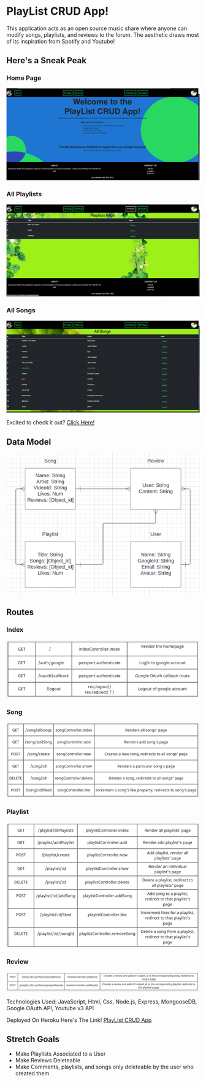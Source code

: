 <h1> PlayList CRUD App! </h1>

<p> This application acts as an open source music share where anyone can modify songs, playlists,
  and reviews to the forum. The aesthetic draws most of its inspiration from Spotify and Youtube! </p>

<h2> Here's a Sneak Peak </h2>
<h3> Home Page </h3>
<img src="ReadMePics/HomePage.png"
     alt="Home Page" />
<h3> All Playlists </h3>
<img src="ReadMePics/AllPlaylists.png"
     alt="All Playlists" />
<h3> All Songs </h3>
 <img src="ReadMePics/AllSongs.png"
     alt="All Songs" />

<p> Excited to check it out? <a href="https://play-list-crud.herokuapp.com/"> Click Here! </a> <p> 

<h2> Data Model </h2>
<img src="ReadMePics/ERDGraph.png"
     alt="ERD Graph" />
     
<h2> Routes </h2>
<h3> Index </h3>
<img src="ReadMePics/IndexRoutes.png"
     alt="Index Routes"/>
     
<h3> Song </h3>
<img src="ReadMePics/SongRoutes.png"
     alt="Song Routes" />

<h3> Playlist </h3>
<img src="ReadMePics/PlaylistRoutes.png"
     alt="Playlist Routes"/>
     
<h3> Review </h3>
<img src="ReadMePics/ReviewRoutes.png"
     alt="Review Routes"/>
     
     
Technologies Used: JavaScript, Html, Css, Node.js, Express, MongooseDB, Google OAuth API, Youtube v3 API

Deployed On Heroku
Here's The Link!
<a href="https://play-list-crud.herokuapp.com/"> PlayList CRUD App </a>
 
<h2> Stretch Goals </h2>
<ul>
  <li>Make Playlists Associated to a User</li>
  <li>Make Reviews Deleteable</li>
  <li>Make Comments, playlists, and songs only deleteable by the user who created them</li>
</ul
